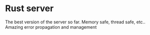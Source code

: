 # Rust server

The best version of the server so far. Memory safe, thread safe, etc..
Amazing error propagation and management